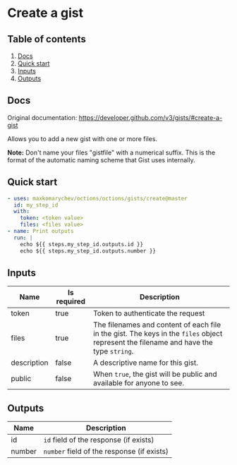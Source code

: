 # Create a gist

## Table of contents

1. [Docs](#docs)
1. [Quick start](#quick-start)
1. [Inputs](#inputs)
1. [Outputs](#outputs)

<a name="quick-start" ></a>
## Docs

Original documentation: https://developer.github.com/v3/gists/#create-a-gist

Allows you to add a new gist with one or more files.

**Note:** Don't name your files "gistfile" with a numerical suffix. This is the format of the automatic naming scheme that Gist uses internally.


<a name="quick start" ></a>
## Quick start

```yaml
- uses: maxkomarychev/octions/octions/gists/create@master
  id: my_step_id
  with:
    token: <token value>
    files: <files value>
- name: Print outputs
  run: |
    echo ${{ steps.my_step_id.outputs.id }}
    echo ${{ steps.my_step_id.outputs.number }}
```


<a name="inputs" ></a>
## Inputs

| Name | Is required | Description |
|---|---|---|
|token|true|Token to authenticate the request
|files|true|The filenames and content of each file in the gist. The keys in the `files` object represent the filename and have the type `string`.
|description|false|A descriptive name for this gist.
|public|false|When `true`, the gist will be public and available for anyone to see.

<a name="outputs" ></a>
## Outputs

| Name | Description |
|---|---|
|id|`id` field of the response (if exists)|
|number|`number` field of the response (if exists)|

